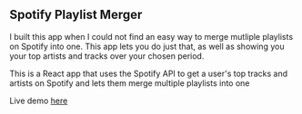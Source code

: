 ## Spotify Playlist Merger

I built this app when I could not find an easy way to merge mutliple playlists on Spotify into one. This app lets you do just that, as well as showing you your top artists and tracks over your chosen period.

This is a React app that uses the Spotify API to get a user's top tracks and artists on Spotify and lets them merge multiple playlists into one

Live demo [here](https://my-top-spotify.netlify.app/)
